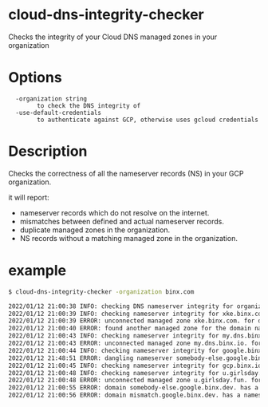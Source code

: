 # cloud-dns-integrity-checker

Checks the integrity of your Cloud DNS managed zones in your organization

# Options
```
  -organization string
        to check the DNS integrity of
  -use-default-credentials
        to authenticate against GCP, otherwise uses gcloud credentials
```

# Description
Checks the correctness of all the nameserver records (NS) in your GCP organization.

it will report:
- nameserver records which do not resolve on the internet.
- mismatches between defined and actual nameserver records.
- duplicate managed zones in the organization.
- NS records without a matching managed zone in the organization.


# example

```bash
$ cloud-dns-integrity-checker -organization binx.com

2022/01/12 21:00:38 INFO: checking DNS nameserver integrity for organization binx.com
2022/01/12 21:00:39 INFO: checking nameserver integrity for xke.binx.com.
2022/01/12 21:00:39 ERROR: unconnected managed zone xke.binx.com. for domain xke-binx-com in project my-xke-project: lookup xke.binx.com. on 192.168.188.1:53: no such host
2022/01/12 21:00:40 ERROR: found another managed zone for the domain name xke.xebia.com. in project my-yadiya-project
2022/01/12 21:00:43 INFO: checking nameserver integrity for my.dns.binx.io.
2022/01/12 21:00:43 ERROR: unconnected managed zone my.dns.binx.io. for domain my-dns-zone in project my-project: lookup my.dns.binx.io. on 192.168.188.1:53: no such host
2022/01/12 21:00:44 INFO: checking nameserver integrity for google.binx.dev.
2022/01/12 21:48:51 ERROR: dangling nameserver somebody-else.google.binx.dev. in managed zone google-binx-dev of project my-project: lookup somebody-else.google.binx.dev. on [8.8.8.8]:53: server misbehaving
2022/01/12 21:00:45 INFO: checking nameserver integrity for gcp.binx.io.
2022/01/12 21:00:48 INFO: checking nameserver integrity for u.girlsday.fun.
2022/01/12 21:00:48 ERROR: unconnected managed zone u.girlsday.fun. for domain u-girlsday-fun in project my-other-project: lookup u.girlsday.fun. on 192.168.188.1:53: no such host
2022/01/12 21:00:55 ERROR: domain somebody-else.google.binx.dev. has a nameserver record in google-binx-dev, but there is no managed zone for it in this organization
2022/01/12 21:00:56 ERROR: domain mismatch.google.binx.dev. has a nameserver record in google-binx-dev, but there is no managed zone for it in this organization
```
